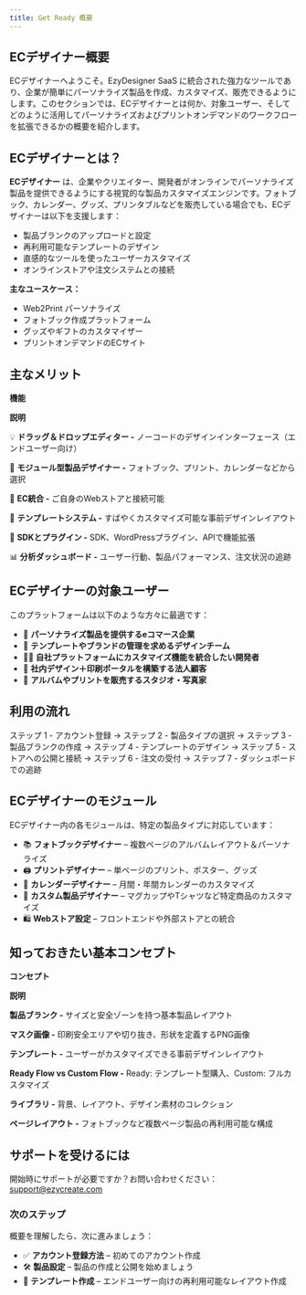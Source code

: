 ```yaml
---
title: Get Ready 概要
---
```


## **ECデザイナー概要**

ECデザイナーへようこそ。EzyDesigner SaaS に統合された強力なツールであり、企業が簡単にパーソナライズ製品を作成、カスタマイズ、販売できるようにします。このセクションでは、ECデザイナーとは何か、対象ユーザー、そしてどのように活用してパーソナライズおよびプリントオンデマンドのワークフローを拡張できるかの概要を紹介します。

## **ECデザイナーとは？**

**ECデザイナー** は、企業やクリエイター、開発者がオンラインでパーソナライズ製品を提供できるようにする視覚的な製品カスタマイズエンジンです。フォトブック、カレンダー、グッズ、プリンタブルなどを販売している場合でも、ECデザイナーは以下を支援します：

* 製品ブランクのアップロードと設定
* 再利用可能なテンプレートのデザイン
* 直感的なツールを使ったユーザーカスタマイズ
* オンラインストアや注文システムとの接続

**主なユースケース：**

* Web2Print パーソナライズ
* フォトブック作成プラットフォーム
* グッズやギフトのカスタマイザー
* プリントオンデマンドのECサイト

## **主なメリット**

**機能**

**説明**

💡 **ドラッグ＆ドロップエディター -** ノーコードのデザインインターフェース（エンドユーザー向け）

🧩 **モジュール型製品デザイナー -** フォトブック、プリント、カレンダーなどから選択

🛒 **EC統合 -** ご自身のWebストアと接続可能

📐 **テンプレートシステム -** すばやくカスタマイズ可能な事前デザインレイアウト

🔌 **SDKとプラグイン -** SDK、WordPressプラグイン、APIで機能拡張

📊 **分析ダッシュボード -** ユーザー行動、製品パフォーマンス、注文状況の追跡

## **ECデザイナーの対象ユーザー**

このプラットフォームは以下のような方々に最適です：

* 🏪 **パーソナライズ製品を提供するeコマース企業**
* 🎨 **テンプレートやブランドの管理を求めるデザインチーム**
* 🧑‍💻 **自社プラットフォームにカスタマイズ機能を統合したい開発者**
* 🏢 **社内デザイン＋印刷ポータルを構築する法人顧客**
* 📸 **アルバムやプリントを販売するスタジオ・写真家**

## **利用の流れ**

ステップ 1 - アカウント登録 → ステップ 2 - 製品タイプの選択 → ステップ 3 - 製品ブランクの作成 → ステップ 4 - テンプレートのデザイン → ステップ 5 - ストアへの公開と接続 → ステップ 6 - 注文の受付 → ステップ 7 - ダッシュボードでの追跡

## **ECデザイナーのモジュール**

ECデザイナー内の各モジュールは、特定の製品タイプに対応しています：

* 📚 **フォトブックデザイナー** – 複数ページのアルバムレイアウト＆パーソナライズ
* 🖨️ **プリントデザイナー** – 単ページのプリント、ポスター、グッズ
* 📅 **カレンダーデザイナー** – 月間・年間カレンダーのカスタマイズ
* 🧩 **カスタム製品デザイナー** – マグカップやTシャツなど特定商品のカスタマイズ
* 🛍️ **Webストア設定** – フロントエンドや外部ストアとの統合

## **知っておきたい基本コンセプト**

**コンセプト**

**説明**

**製品ブランク -** サイズと安全ゾーンを持つ基本製品レイアウト

**マスク画像 -** 印刷安全エリアや切り抜き、形状を定義するPNG画像

**テンプレート -** ユーザーがカスタマイズできる事前デザインレイアウト

**Ready Flow vs Custom Flow -** Ready: テンプレート型購入、Custom: フルカスタマイズ

**ライブラリ -** 背景、レイアウト、デザイン素材のコレクション

**ページレイアウト -** フォトブックなど複数ページ製品の再利用可能な構成

## **サポートを受けるには**

開始時にサポートが必要ですか？お問い合わせください：support@ezycreate.com

### **次のステップ**

概要を理解したら、次に進みましょう：

* ✅ **アカウント登録方法** – 初めてのアカウント作成
* 🛠️ **製品設定** – 製品の作成と公開を始めましょう
* 🧩 **テンプレート作成** – エンドユーザー向けの再利用可能なレイアウト作成

